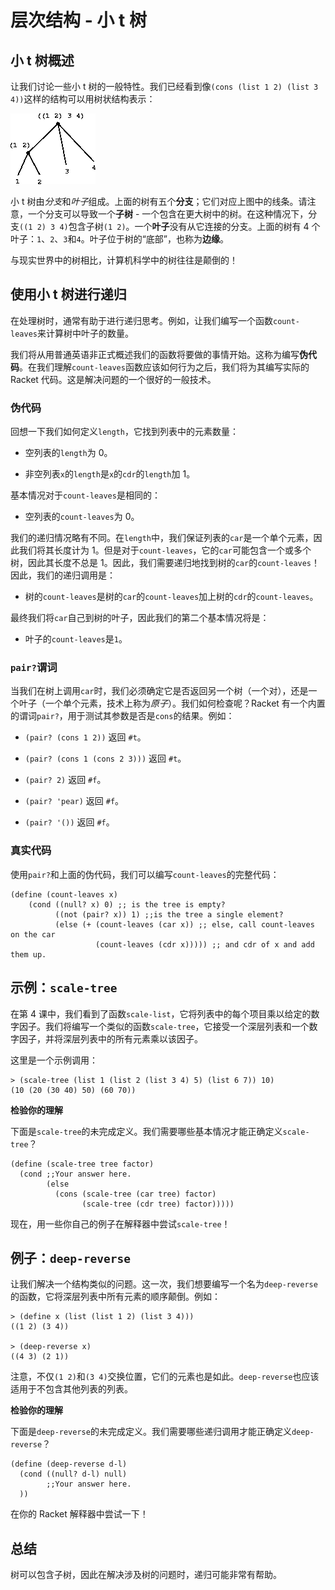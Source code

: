 # 层次结构 - 小 t 树

## 小 t 树概述

让我们讨论一些小 t 树的一般特性。我们已经看到像`(cons (list 1 2) (list 3 4))`这样的结构可以用树状结构表示：

![](img/e7d0a76598c2cb59ddc615967182a67b.jpg)

小 t 树由*分支*和*叶子*组成。上面的树有五个**分支**；它们对应上图中的线条。请注意，一个分支可以导致一个**子树** - 一个包含在更大树中的树。在这种情况下，分支`((1 2) 3 4)`包含子树`(1 2)`。一个**叶子**没有从它连接的分支。上面的树有 4 个叶子：`1`、`2`、`3`和`4`。叶子位于树的“底部”，也称为**边缘**。

与现实世界中的树相比，计算机科学中的树往往是颠倒的！

## 使用小 t 树进行递归

在处理树时，通常有助于进行递归思考。例如，让我们编写一个函数`count-leaves`来计算树中叶子的数量。

我们将从用普通英语非正式概述我们的函数将要做的事情开始。这称为编写**伪代码**。在我们理解`count-leaves`函数应该如何行为之后，我们将为其编写实际的 Racket 代码。这是解决问题的一个很好的一般技术。

### 伪代码

回想一下我们如何定义`length`，它找到列表中的元素数量：

+   空列表的`length`为 0。

+   非空列表`x`的`length`是`x`的`cdr`的`length`加 1。

基本情况对于`count-leaves`是相同的：

+   空列表的`count-leaves`为 0。

我们的递归情况略有不同。在`length`中，我们保证列表的`car`是一个单个元素，因此我们将其长度计为 1。但是对于`count-leaves`，它的`car`可能包含一个或多个树，因此其长度不总是 1。因此，我们需要递归地找到树的`car`的`count-leaves`！因此，我们的递归调用是：

+   树的`count-leaves`是树的`car`的`count-leaves`加上树的`cdr`的`count-leaves`。

最终我们将`car`自己到树的叶子，因此我们的第二个基本情况将是：

+   叶子的`count-leaves`是`1`。

### `pair?`谓词

当我们在树上调用`car`时，我们必须确定它是否返回另一个树（一个对），还是一个叶子（一个单个元素，技术上称为*原子*）。我们如何检查呢？Racket 有一个内置的谓词`pair?`，用于测试其参数是否是`cons`的结果。例如：

+   `(pair? (cons 1 2))` 返回 `#t`。

+   `(pair? (cons 1 (cons 2 3)))` 返回 `#t`。

+   `(pair? 2)` 返回 `#f`。

+   `(pair? 'pear)` 返回 `#f`。

+   `(pair? '())` 返回 `#f`。

### 真实代码

使用`pair?`和上面的伪代码，我们可以编写`count-leaves`的完整代码：

```
(define (count-leaves x)
    (cond ((null? x) 0) ;; is the tree is empty?
          ((not (pair? x)) 1) ;;is the tree a single element?
          (else (+ (count-leaves (car x)) ;; else, call count-leaves on the car
                   (count-leaves (cdr x))))) ;; and cdr of x and add them up. 
```

## 示例：`scale-tree`

在第 4 课中，我们看到了函数`scale-list`，它将列表中的每个项目乘以给定的数字因子。我们将编写一个类似的函数`scale-tree`，它接受一个深层列表和一个数字因子，并将深层列表中的所有元素乘以该因子。

这里是一个示例调用：

```
> (scale-tree (list 1 (list 2 (list 3 4) 5) (list 6 7)) 10)
(10 (20 (30 40) 50) (60 70)) 
```

**检验你的理解**

下面是`scale-tree`的未完成定义。我们需要哪些基本情况才能正确定义`scale-tree`？

```
(define (scale-tree tree factor)
  (cond ;;Your answer here.
        (else 
          (cons (scale-tree (car tree) factor) 
                (scale-tree (cdr tree) factor))))) 
```

现在，用一些你自己的例子在解释器中尝试`scale-tree`！

## 例子：`deep-reverse`

让我们解决一个结构类似的问题。这一次，我们想要编写一个名为`deep-reverse`的函数，它将深层列表中所有元素的顺序颠倒。例如：

```
> (define x (list (list 1 2) (list 3 4)))
((1 2) (3 4))

> (deep-reverse x)
((4 3) (2 1)) 
```

注意，不仅`(1 2)`和`(3 4)`交换位置，它们的元素也是如此。`deep-reverse`也应该适用于不包含其他列表的列表。

**检验你的理解**

下面是`deep-reverse`的未完成定义。我们需要哪些递归调用才能正确定义`deep-reverse`？

```
(define (deep-reverse d-l)
  (cond ((null? d-l) null)
        ;;Your answer here.
  )) 
```

在你的 Racket 解释器中尝试一下！

## 总结

树可以包含子树，因此在解决涉及树的问题时，递归可能非常有帮助。
